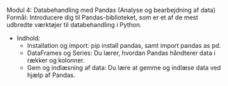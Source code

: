 Modul 4: Databehandling med Pandas (Analyse og bearbejdning af data)
Formål: Introducere dig til Pandas-biblioteket, som er et af de mest udbredte værktøjer til databehandling i Python.
- Indhold:
    - Installation og import: pip install pandas, samt import pandas as pd.
    - DataFrames og Series: Du lærer, hvordan Pandas håndterer data i rækker og kolonner.
    - Gem og indlæsning af data: Du lære at gemme og indlæse data ved hjælp af Pandas. 
